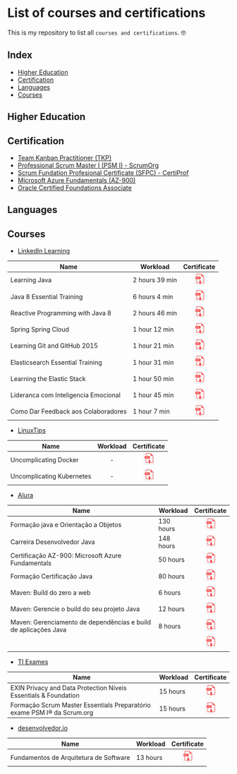 # List of courses and certifications

This is my repository to list all `courses and certifications`. 🤓️

## Index

 - [Higher Education](#higher-education)
 - [Certification](#certification)
 - [Languages](#languages)
 - [Courses](#courses)

## Higher Education

## Certification

- [Team Kanban Practitioner (TKP)](/certificates/team-kanban-practitioner-TKP.pdf)
- [Professional Scrum Master I (PSM I) - ScrumOrg](/certificates/professional-scrum-master-I-PSMI-scrum-org.pdf)
- [Scrum Fundation Profesional Certificate (SFPC) - CertiProf](/certificates/scrum-fundation-profesional-certificate-certiprof.pdf)
- [Microsoft Azure Fundamentals (AZ-900)](/certificates/microsoft-certified-professional-azure-fundamentals.pdf) 
- [Oracle Certified Foundations Associate](/certificates/oracle-certified-foundations-associate.pdf)

## Languages

## Courses

- [LinkedIn Learning](https://www.linkedin.com/learning/)

| Name                                 | Workload       |                                                     Certificate                                                     |
| ------------------------------------ | -------------- | :-----------------------------------------------------------------------------------------------------------------: |
| Learning Java                        | 2 hours 39 min |            [![certificate](/images/image-pdf-02-25-x-29.png)](/certificates/linkedin/learning-java.pdf)             |
| Java 8 Essential Training            | 6 hours 4 min  |  [![certificate](/images/image-pdf-02-25-x-29.png)](/certificates/linkedin/linkedin/java-8-essential-training.pdf)  |
| Reactive Programming with Java 8     | 2 hours 46 min |       [![certificate](/images/image-pdf-02-25-x-29.png)](/certificates/reactive-programming-with-java-8.pdf)        |
| Spring Spring Cloud                  | 1 hour 12 min  |         [![certificate](/images/image-pdf-02-25-x-29.png)](/certificates/linkedin/spring-spring-cloud.pdf)          |
| Learning Git and GitHub 2015         | 1 hour 21 min  |     [![certificate](/images/image-pdf-02-25-x-29.png)](/certificates/linkedin/learning-git-and-gitHub-2015.pdf)     |
| Elasticsearch Essential Training     | 1 hour 31 min  |   [![certificate](/images/image-pdf-02-25-x-29.png)](/certificates/linkedin/elasticsearch-essential-training.pdf)   |
| Learning the Elastic Stack           | 1 hour 50 min  |      [![certificate](/images/image-pdf-02-25-x-29.png)](/certificates/linkedin/learning-the-elastic-stack.pdf)      |
| Lideranca com Inteligencia Emocional | 1 hour 45 min  | [![certificate](/images/image-pdf-02-25-x-29.png)](/certificates/linkedin/lideranca-com-inteligencia-emocional.pdf) |
| Como Dar Feedback aos Colaboradores  | 1 hour 7 min   | [![certificate](/images/image-pdf-02-25-x-29.png)](/certificates/linkedin/como-dar-feedback-aos-colaboradores.pdf)  |

- [LinuxTips](https://www.linuxtips.io/)


| Name                      | Workload |                                                Certificate                                                |
| ------------------------- | :------: | :-------------------------------------------------------------------------------------------------------: |
| Uncomplicating Docker     |    -     |   [![certificate](/images/image-pdf-02-25-x-29.png)](/certificates/linuxtips/uncomplicating-docker.pdf)   |
| Uncomplicating Kubernetes |    -     | [![certificate](/images/image-pdf-02-25-x-29.png)](/certificates/linuxtips/uncomplicating-kubernetes.pdf) |

- [Alura](https://www.alura.com.br)

| Name                                                            | Workload  |                                                            Certificate                                                             |
| --------------------------------------------------------------- | --------- | :--------------------------------------------------------------------------------------------------------------------------------: |
| Formação java e Orientação a Objetos                            | 130 hours |           [![certificate](/images/image-pdf-02-25-x-29.png)](/certificates/alura/formacao-java-orientacao-a-objeto.pdf)            |
| Carreira Desenvolvedor Java                                     | 148 hours |              [![certificate](/images/image-pdf-02-25-x-29.png)](/certificates/alura/carreira-desenvolvedor-java.pdf)               |
| Certificação AZ-900: Microsoft Azure Fundamentals               | 50 hours  |    [![certificate](/images/image-pdf-02-25-x-29.png)](/certificates/alura/certificacao-az-900-microsoft-azure-fundamentals.pdf)    |
| Formação Certificação Java                                      | 80 hours  |               [![certificate](/images/image-pdf-02-25-x-29.png)](/certificates/alura/formacao-certificacao-java.pdf)               |
| Maven: Build do zero a web                                      | 6 hours   |               [![certificate](/images/image-pdf-02-25-x-29.png)](/certificates/alura/maven-build-do-zero-a-web.pdf)                |
| Maven: Gerencie o build do seu projeto Java                     | 12 hours  |       [![certificate](/images/image-pdf-02-25-x-29.png)](/certificates/alura/maven-gerencie-o-build-do-seu-projeto-java.pdf)       |
| Maven: Gerenciamento de dependências e build de aplicações Java | 8 hours   | [![certificate](/images/image-pdf-02-25-x-29.png)](/certificates/alura/maven-gerenciamento-dependencias-build-aplicacoes-java.pdf) |
|                                                                 |           |                              [![certificate](/images/image-pdf-02-25-x-29.png)](/certificates/alura/)                              |

- [TI Exames]()

| Name                                                                    | Workload |                                                                   Certificate                                                                    |
| ----------------------------------------------------------------------- | -------- | :----------------------------------------------------------------------------------------------------------------------------------------------: |
| EXIN Privacy and Data Protection Níveis Essentials & Foundation         | 15 hours |    [![certificate](/images/image-pdf-02-25-x-29.png)](/certificates/ti-exames/EXIN-privacy-and-data-protection-essentials-and-foundation.pdf)    |
| Formação Scrum Master Essentials Preparatório exame PSM I® da Scrum.org | 15 hours | [![certificate](/images/image-pdf-02-25-x-29.png)](/certificates/ti-exames/formação-scrum-master-essentials-preparatório-para-o-exame-PSM-I.pdf) |

- [desenvolvedor.io](https://desenvolvedor.io/)

| Name                                   | Workload |                                                          Certificate                                                          |
| -------------------------------------- | -------- | :---------------------------------------------------------------------------------------------------------------------------: |
| Fundamentos de Arquitetura de Software | 13 hours | [![certificate](/images/image-pdf-02-25-x-29.png)](/certificates/desenvolvedor-io/fundamentos-de-arquitetura-de-software.png) |
